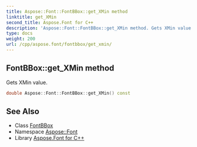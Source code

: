 ```yaml
---
title: Aspose::Font::FontBBox::get_XMin method
linktitle: get_XMin
second_title: Aspose.Font for C++
description: 'Aspose::Font::FontBBox::get_XMin method. Gets XMin value in C++.'
type: docs
weight: 200
url: /cpp/aspose.font/fontbbox/get_xmin/
---
```

## FontBBox::get_XMin method


Gets XMin value.

```cpp
double Aspose::Font::FontBBox::get_XMin() const
```

## See Also

* Class [FontBBox](../)
* Namespace [Aspose::Font](../../)
* Library [Aspose.Font for C++](../../../)
